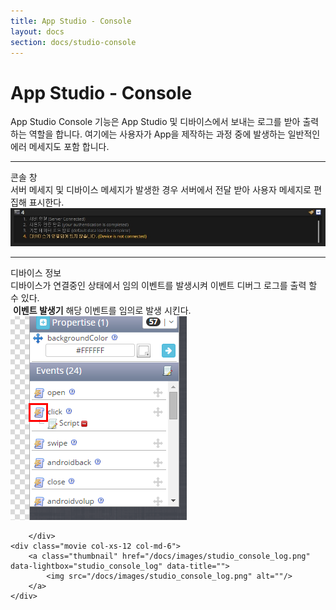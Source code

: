 ```yaml
---
title: App Studio - Console
layout: docs
section: docs/studio-console
---
```


App Studio - Console
===================

App Studio Console 기능은 App Studio 및 디바이스에서 보내는 로그를 받아 출력하는 역할을 합니다. 여기에는 사용자가 App을 제작하는 과정 중에 발생하는 일반적인 에러 메세지도 포함 합니다.

<hr/>
<div class="space33"></div>

<div class="title row">
	콘솔 창
</div>
<div class="explain row">
	<div class="detail col-xs-12 col-md-6">
		<div class="space11"></div>
서버 메세지 및 디바이스 메세지가 발생한 경우 서버에서 전달 받아 사용자 메세지로 편집해 표시한다.
	</div>
	<div class="movie col-xs-12 col-md-6">
		<a class="thumbnail" href="/docs/images/studio_message.jpg" data-lightbox="studio_message" data-title="">
			<img src="/docs/images/studio_message.jpg" alt=""/>
		</a>
	</div>
</div>
<div class="space33"></div>
<hr/>
<div class="space33"></div>
<div class="title row">
	디바이스 정보
</div>
<div class="explain row">
	<div class="detail col-xs-12 col-md-6">
		<div class="space11"></div>
			디바이스가 연결중인 상태에서 임의 이벤트를 발생시켜 이벤트 디버그 로그를 출력 할 수 있다.
			<div class="space11"></div>
			<img src="http://appflush.com/core/images/fireEvent_icon.png" alt=""> <strong>이벤트 발생기</strong> 해당 이벤트를 임의로 발생 시킨다.
		</div>
	<div class="movie col-xs-12 col-md-6">
		<a class="thumbnail" href="/docs/images/studio_console_fireEvent.png" data-lightbox="studio_console_fireEvent" data-title="">
			<img src="/docs/images/studio_console_fireEvent.png" alt=""/>
		</a>
	</div>
</div>
<div class="explain row">
	<div class="detail col-xs-12 col-md-6">
		<div class="space11"></div>

		</div>
	<div class="movie col-xs-12 col-md-6">
		<a class="thumbnail" href="/docs/images/studio_console_log.png" data-lightbox="studio_console_log" data-title="">
			<img src="/docs/images/studio_console_log.png" alt=""/>
		</a>
	</div>
</div>
